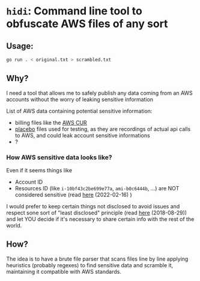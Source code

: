 # `hidi`: Command line tool to obfuscate AWS files of any sort


## Usage:
```bash
go run . < original.txt > scrambled.txt 
```

## Why?

I need a tool that allows me to safely publish any data coming from an AWS
accounts without the worry of leaking sensitive information

List of AWS data containing potential sensitive information:

- billing files like the
  [AWS CUR](https://docs.aws.amazon.com/cur/latest/userguide/what-is-cur.html)
- [placebo](https://github.com/garnaat/placebo) files used for testing, as they
  are recordings of actual api calls to AWS, and could leak account sensitive
  informations
- ?

### How AWS sensitive data looks like?

Even if it seems things like

- Account ID
- Resources ID (like `i-10bf43c2be699e77a`, `ami-b0c6444b`, ...) are NOT
  considered sensitive (read
  [here](https://www.lastweekinaws.com/blog/are-aws-account-ids-sensitive-information/)
  (2022-02-16) )

I would prefer to keep certain things not disclosed to avoid issues and respect
sone sort of "least disclosed" principle (read
[here](https://rhinosecuritylabs.com/aws/assume-worst-aws-assume-role-enumeration/)
(2018-08-29)) and let YOU decide if it's necessary to share certain info with
the rest of the world.

## How?

The idea is to have a brute file parser that scans files line by line applying
heuristics (probably regexes) to find sensitive data and scramble it,
maintaining it compatible with AWS standards.



